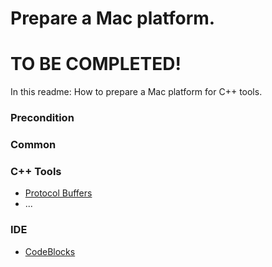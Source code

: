 # Prepare a Mac platform.

TO BE COMPLETED!
================

In this readme: How to prepare a Mac platform
for C++ tools.
 
### Precondition


### Common



### C++ Tools 
 - [Protocol Buffers]()
 - ...

### IDE
 - [CodeBlocks]()
 
